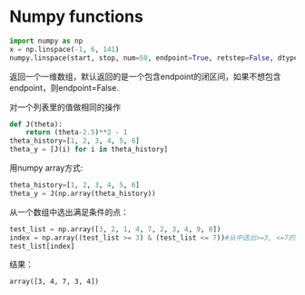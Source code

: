 # Numpy functions

```python
import numpy as np
x = np.linspace(-1, 6, 141)
numpy.linspace(start, stop, num=50, endpoint=True, retstep=False, dtype=None, axis=0)[sourc
```
返回一个一维数组，默认返回的是一个包含endpoint的闭区间，如果不想包含endpoint，则endpoint=False.



对一个列表里的值做相同的操作

```python
def J(theta):
    return (theta-2.5)**2 - 1
theta_history=[1, 2, 3, 4, 5, 6]
theta_y = [J(i) for i in theta_history]
```
用numpy array方式:
``` python
theta_history=[1, 2, 3, 4, 5, 6]
theta_y = J(np.array(theta_history))
```


从一个数组中选出满足条件的点：

```python
test_list = np.array([3, 2, 1, 4, 7, 2, 3, 4, 9, 8])
index = np.array((test_list >= 3) & (test_list <= 7))#从中选出>=3, <=7的点
test_list[index]
```
结果：

`array([3, 4, 7, 3, 4])`